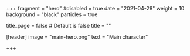 +++
fragment = "hero"
#disabled = true
date = "2021-04-28"
weight = 10
background = "black"
particles = true

title_page = false # Default is false
title = ""

[header]
  image = "main-hero.png"
  text = "Main character"

+++

